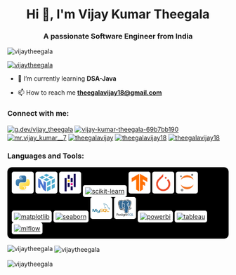 <h1 align="center">Hi 👋, I'm Vijay Kumar Theegala</h1>
<h3 align="center">A passionate Software Engineer from India</h3>

<p align="left"> <img src="https://komarev.com/ghpvc/?username=vijaytheegala&label=Profile%20views&color=0e75b6&style=flat" alt="vijaytheegala" /> </p>

<p align="left"> <a href="https://github.com/ryo-ma/github-profile-trophy"><img src="https://github-profile-trophy.vercel.app/?username=vijaytheegala" alt="vijaytheegala" /></a> </p>

- 🌱 I’m currently learning **DSA-Java**

- 📫 How to reach me **theegalavijay18@gmail.com**

<h3 align="left">Connect with me:</h3>
<p align="left">
<a href="https://g.dev/vijay_theegala" target="blank"><img align="center" src="https://raw.githubusercontent.com/rahuldkjain/github-profile-readme-generator/master/src/images/icons/Social/devto.svg" alt="g.dev/vijay_theegala" height="30" width="40" /></a>
<a href="https://linkedin.com/in/vijay-kumar-theegala-69b7bb190" target="blank"><img align="center" src="https://raw.githubusercontent.com/rahuldkjain/github-profile-readme-generator/master/src/images/icons/Social/linked-in-alt.svg" alt="vijay-kumar-theegala-69b7bb190" height="30" width="40" /></a>
<a href="https://instagram.com/mr.vijay_kumar__7" target="blank"><img align="center" src="https://raw.githubusercontent.com/rahuldkjain/github-profile-readme-generator/master/src/images/icons/Social/instagram.svg" alt="mr.vijay_kumar__7" height="30" width="40" /></a>
<a href="https://www.codechef.com/users/theegalavijay" target="blank"><img align="center" src="https://cdn.jsdelivr.net/npm/simple-icons@3.1.0/icons/codechef.svg" alt="theegalavijay" height="30" width="40" back-ground.color="white"/></a>
<a href="https://www.leetcode.com/theegalavijay18" target="blank"><img align="center" src="https://raw.githubusercontent.com/rahuldkjain/github-profile-readme-generator/master/src/images/icons/Social/leet-code.svg" alt="theegalavijay18" height="30" width="40" /></a>
<a href="https://auth.geeksforgeeks.org/user/theegalavijay18" target="blank"><img align="center" src="https://raw.githubusercontent.com/rahuldkjain/github-profile-readme-generator/master/src/images/icons/Social/geeks-for-geeks.svg" alt="theegalavijay18" height="30" width="40" /></a>
</p>
<h3 align="left">Languages and Tools:</h3>
<p align="left" style="background-color: black; padding: 10px; border-radius: 10px;"> 
  <a href="https://www.python.org" target="_blank" rel="noreferrer"> 
    <img src="https://raw.githubusercontent.com/devicons/devicon/master/icons/python/python-original.svg" alt="python" width="40" height="40" style="background:white; padding:5px; border-radius:5px;"/> 
  </a> 
  <a href="https://numpy.org/" target="_blank" rel="noreferrer"> 
    <img src="https://raw.githubusercontent.com/devicons/devicon/master/icons/numpy/numpy-original.svg" alt="numpy" width="40" height="40" style="background:white; padding:5px; border-radius:5px;"/> 
  </a> 
  <a href="https://pandas.pydata.org/" target="_blank" rel="noreferrer"> 
    <img src="https://raw.githubusercontent.com/devicons/devicon/master/icons/pandas/pandas-original.svg" alt="pandas" width="40" height="40" style="background:white; padding:5px; border-radius:5px;"/> 
  </a> 
  <a href="https://scikit-learn.org/" target="_blank" rel="noreferrer"> 
    <img src="https://upload.wikimedia.org/wikipedia/commons/0/05/Scikit_learn_logo_small.svg" alt="scikit-learn" width="40" height="40" style="background:white; padding:5px; border-radius:5px;"/> 
  </a> 
  <a href="https://www.tensorflow.org/" target="_blank" rel="noreferrer"> 
    <img src="https://raw.githubusercontent.com/devicons/devicon/master/icons/tensorflow/tensorflow-original.svg" alt="tensorflow" width="40" height="40" style="background:white; padding:5px; border-radius:5px;"/> 
  </a> 
  <a href="https://pytorch.org/" target="_blank" rel="noreferrer"> 
    <img src="https://raw.githubusercontent.com/devicons/devicon/master/icons/pytorch/pytorch-original.svg" alt="pytorch" width="40" height="40" style="background:white; padding:5px; border-radius:5px;"/> 
  </a> 
  <a href="https://jupyter.org/" target="_blank" rel="noreferrer"> 
    <img src="https://raw.githubusercontent.com/devicons/devicon/master/icons/jupyter/jupyter-original.svg" alt="jupyter" width="40" height="40" style="background:white; padding:5px; border-radius:5px;"/> 
  </a> 
  <a href="https://matplotlib.org/" target="_blank" rel="noreferrer"> 
    <img src="https://upload.wikimedia.org/wikipedia/commons/8/84/Matplotlib_icon.svg" alt="matplotlib" width="40" height="40" style="background:white; padding:5px; border-radius:5px;"/> 
  </a> 
  <a href="https://seaborn.pydata.org/" target="_blank" rel="noreferrer"> 
    <img src="https://seaborn.pydata.org/_images/logo-mark-lightbg.svg" alt="seaborn" width="40" height="40" style="background:white; padding:5px; border-radius:5px;"/> 
  </a> 
  <a href="https://www.mysql.com/" target="_blank" rel="noreferrer"> 
    <img src="https://raw.githubusercontent.com/devicons/devicon/master/icons/mysql/mysql-original-wordmark.svg" alt="mysql" width="40" height="40" style="background:white; padding:5px; border-radius:5px;"/> 
  </a> 
  <a href="https://www.postgresql.org/" target="_blank" rel="noreferrer"> 
    <img src="https://raw.githubusercontent.com/devicons/devicon/master/icons/postgresql/postgresql-original-wordmark.svg" alt="postgresql" width="40" height="40" style="background:white; padding:5px; border-radius:5px;"/> 
  </a> 
  <a href="https://powerbi.microsoft.com/" target="_blank" rel="noreferrer"> 
    <img src="https://upload.wikimedia.org/wikipedia/commons/c/cf/New_Power_BI_Logo.svg" alt="powerbi" width="40" height="40" style="background:white; padding:5px; border-radius:5px;"/> 
  </a> 
  <a href="https://www.tableau.com/" target="_blank" rel="noreferrer"> 
    <img src="https://upload.wikimedia.org/wikipedia/commons/4/45/Tableau_Logo.png" alt="tableau" width="40" height="40" style="background:white; padding:5px; border-radius:5px;"/> 
  </a> 
  <a href="https://mlflow.org/" target="_blank" rel="noreferrer"> 
    <img src="https://upload.wikimedia.org/wikipedia/commons/2/2c/MLflowLogo_Blue.svg" alt="mlflow" width="40" height="40" style="background:white; padding:5px; border-radius:5px;"/> 
  </a> 
</p>

<p><img align="left" src="https://github-readme-stats.vercel.app/api/top-langs?username=vijaytheegala&show_icons=true&locale=en&layout=compact" alt="vijaytheegala" /></p>

<p>&nbsp;<img align="center" src="https://github-readme-stats.vercel.app/api?username=vijaytheegala&show_icons=true&locale=en" alt="vijaytheegala" /></p>

<p><img align="center" src="https://github-readme-streak-stats.herokuapp.com/?user=vijaytheegala&" alt="vijaytheegala" /></p>
